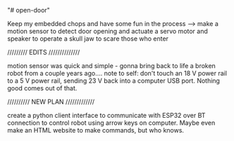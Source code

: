 "# open-door" 

Keep my embedded chops and have some fun in the process --> make a motion sensor to detect door opening and actuate a servo motor and speaker to operate a skull jaw to scare those who enter

///////// EDITS //////////////

motion sensor was quick and simple - gonna bring back to life a broken robot from a couple years ago.... note to self: don't touch an 18 V power rail to a 5 V power rail, sending 23 V back into a computer USB port. Nothing good comes out of that. 

////////// NEW PLAN /////////////

create a python client interface to communicate with ESP32 over BT connection to control robot using arrow keys on computer. Maybe even make an HTML website to make commands, but who knows. 
